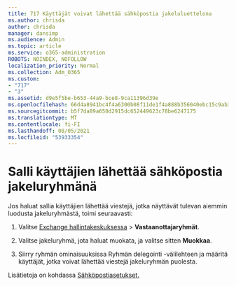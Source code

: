 ```yaml
---
title: 717 Käyttäjät voivat lähettää sähköpostia jakeluluettelona
ms.author: chrisda
author: chrisda
manager: dansimp
ms.audience: Admin
ms.topic: article
ms.service: o365-administration
ROBOTS: NOINDEX, NOFOLLOW
localization_priority: Normal
ms.collection: Adm_O365
ms.custom:
- "717"
- "3"
ms.assetid: d9e5f5be-b653-44a9-bce8-9ca11396d39e
ms.openlocfilehash: 66d4a8941bc4f4a6300b08f11de1f4a888b356040ebc15c9ab37677d19da82c4
ms.sourcegitcommit: b5f7da89a650d2915dc652449623c78be6247175
ms.translationtype: MT
ms.contentlocale: fi-FI
ms.lasthandoff: 08/05/2021
ms.locfileid: "53933354"
---
```

# <a name="allow-users-to-send-email-as-a-distribution-group"></a>Salli käyttäjien lähettää sähköpostia jakeluryhmänä

Jos haluat sallia käyttäjien lähettää viestejä, jotka näyttävät tulevan aiemmin luodusta jakeluryhmästä, toimi seuraavasti:

1. Valitse [Exchange hallintakeskuksessa](https://outlook.office365.com/ecp/)  \> **Vastaanottajaryhmät**.

2. Valitse jakeluryhmä, jota haluat muokata, ja valitse sitten **Muokkaa**.

3. Siirry ryhmän ominaisuuksissa Ryhmän  delegointi -välilehteen ja määritä käyttäjät, jotka voivat lähettää viestejä jakeluryhmän puolesta.

Lisätietoja on kohdassa [Sähköpostiasetukset.](https://technet.microsoft.com/library/bb124513.aspx#groupdelegation)
